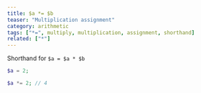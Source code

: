 ```yaml
---
title: $a *= $b
teaser: "Multiplication assignment"
category: arithmetic
tags: ["*=", multiply, multiplication, assignment, shorthand]
related: ["*"]
---
```


Shorthand for `$a = $a * $b`

```php
$a = 2;

$a *= 2; // 4
```
